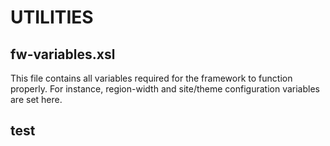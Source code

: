 # UTILITIES

## fw-variables.xsl
This file contains all variables required for the framework to function properly. For instance, region-width and site/theme configuration variables are set here.

## test